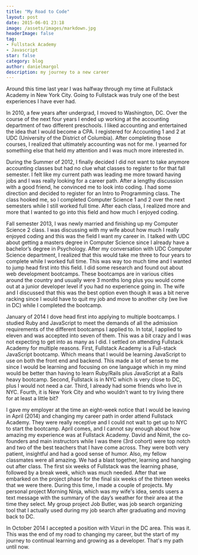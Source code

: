 ```yaml
---
title: "My Road to Code"
layout: post
date: 2015-06-01 23:18
image: /assets/images/markdown.jpg
headerImage: false
tag:
- Fullstack Academy
- Javascript
star: false
category: blog
author: danielmargol
description: my journey to a new career
---
```


Around this time last year I was halfway through my time at Fullstack Academy in New York City. Going to Fullstack was truly one of the best experiences I have ever had. 

In 2010, a few years after undergrad, I moved to Washington, DC. Over the course of the next four years I ended up working at the accounting department of two different preschools. I liked accounting and entertained the idea that I would become a CPA. I registered for Accounting 1 and 2 at UDC (University of the District of Columbia). After completing those courses, I realized that ultimately accounting was not for me. I yearned for something else that held my attention and I was much more interested in.

During the Summer of 2012, I finally decided I did not want to take anymore accounting classes but had no clue what classes to register to for that fall semester. I felt like my current path was leading me more toward having jobs and I was really looking for a career path. After a lengthy discussion with a good friend, he convinced me to look into coding. I had some direction and decided to register for an Intro to Programming class. The class hooked me, so I completed Computer Science 1 and 2 over the next semesters while I still worked full time. After each class, I realized more and more that I wanted to go into this field and how much I enjoyed coding.

Fall semester 2013, I was newly married and finishing up my Computer Science 2 class. I was discussing with my wife about how much I really enjoyed coding and this was the field I want my career in. I talked with UDC about getting a masters degree in Computer Science since I already have a bachelor’s degree in Psychology. After my conversation with UDC Computer Science department, I realized that this would take me three to four years to complete while I worked full time. This was way too much time and I wanted to jump head first into this field. I did some research and found out about web development bootcamps. These bootcamps are in various cities around the country and usually were 3 months long plus you would come out at a junior developer level if you had no experience going in. The wife and I discussed that this was the best option even though it was a bit nerve racking since I would have to quit my job and move to another city (we live in DC) while I completed the bootcamp.

January of 2014 I dove head first into applying to multiple bootcamps. I studied Ruby and JavaScript to meet the demands of all the admission requirements of the different bootcamps I applied to. In total, I applied to eleven and was accepted into seven of them. This was a bit crazy and I was not expecting to get into as many as I did. I settled on attending Fullstack Academy for multiple reasons. First, Fullstack Academy is a Full-stack JavaScript bootcamp. Which means that I would be learning JavaScript to use on both the front end and backend. This made a lot of sense to me since I would be learning and focusing on one language which in my mind would be better than having to learn Ruby/Rails plus JavaScript at a Rails heavy bootcamp. Second, Fullstack is in NYC which is very close to DC, plus I would not need a car. Third, I already had some friends who live in NYC. Fourth, it is New York City and who wouldn't want to try living there for at least a little bit?

I gave my employer at the time an eight-week notice that I would be leaving in April (2014) and changing my career path in order attend Fullstack Academy. They were really receptive and I could not wait to get up to NYC to start the bootcamp. April comes, and I cannot say enough about how amazing my experience was at Fullstack Academy. David and Nimit, the co-founders and main instructors while I was there (3rd cohort) were top notch and two of the best teachers that I have come across. They were both very patient, insightful and had a good sense of humor. Also, my fellow classmates were all amazing. We had a blast together, learning and hanging out after class. The first six weeks of Fullstack was the learning phase, followed by a break week, which was much needed. After that we embarked on the project phase for the final six weeks of the thirteen weeks that we were there. During this time, I made a couple of projects. My personal project Morning Ninja, which was my wife's idea, sends users a text message with the summary of the day’s weather for their area at the time they select. My group project Job Butler, was job search organizing tool that I actually used during my job search after graduating and moving back to DC.

In October 2014 I accepted a position with Vizuri in the DC area. This was it. This was the end of my road to changing my career, but the start of my journey to continual learning and growing as a developer. That's my path until now.
